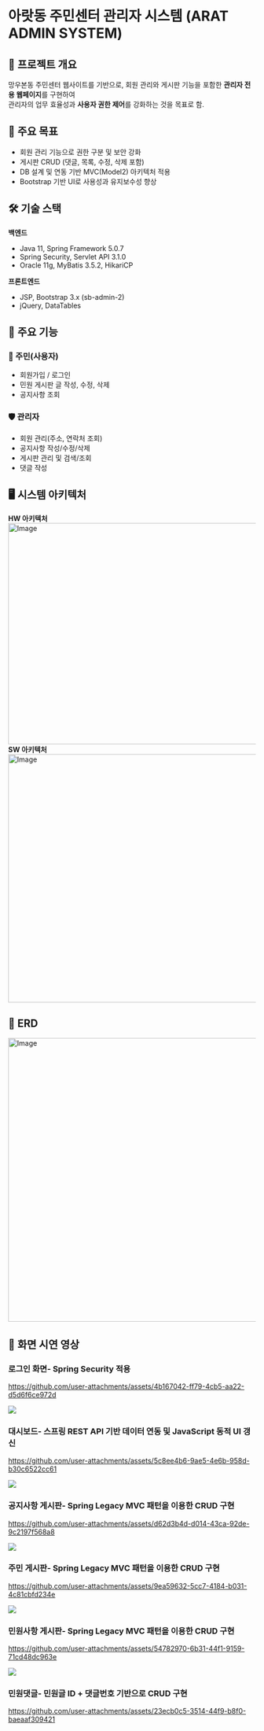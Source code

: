 # 아랏동 주민센터 관리자 시스템 (ARAT ADMIN SYSTEM)

## 📌 프로젝트 개요
망우본동 주민센터 웹사이트를 기반으로,
회원 관리와 게시판 기능을 포함한 **관리자 전용 웹페이지**를 구현하여  
관리자의 업무 효율성과 **사용자 권한 제어**를 강화하는 것을 목표로 함.

## 🎯 주요 목표
- 회원 관리 기능으로 권한 구분 및 보안 강화
- 게시판 CRUD (댓글, 목록, 수정, 삭제 포함)
- DB 설계 및 연동 기반 MVC(Model2) 아키텍처 적용
- Bootstrap 기반 UI로 사용성과 유지보수성 향상

## 🛠 기술 스택
**백엔드**
- Java 11, Spring Framework 5.0.7
- Spring Security, Servlet API 3.1.0
- Oracle 11g, MyBatis 3.5.2, HikariCP

**프론트엔드**
- JSP, Bootstrap 3.x (sb-admin-2)
- jQuery, DataTables

## 📂 주요 기능
### 👤 주민(사용자)
- 회원가입 / 로그인
- 민원 게시판 글 작성, 수정, 삭제
- 공지사항 조회

### 🛡 관리자
- 회원 관리(주소, 연락처 조회)
- 공지사항 작성/수정/삭제
- 게시판 관리 및 검색/조회
- 댓글 작성

## 🖥 시스템 아키텍처
<b>HW 아키텍처</b>
<img width="1222" height="450" alt="Image" src="https://github.com/user-attachments/assets/a76795b8-7fda-43db-bf60-b7119dffe031" />
<b>SW 아키텍처</b>
<img width="1244" height="505" alt="Image" src="https://github.com/user-attachments/assets/4b087b13-841f-4eaa-afb2-990f01547bae" />
## 📌 ERD
<img width="1290" height="577" alt="Image" src="https://github.com/user-attachments/assets/a8389c63-d573-4ca6-842f-203ce3a3ac68" />

## 📸 화면 시연 영상
### 로그인 화면- Spring Security 적용
https://github.com/user-attachments/assets/4b167042-ff79-4cb5-aa22-d5d6f6ce972d  

![](https://via.placeholder.com/10x50/FFFFFF/FFFFFF?text=)  

### 대시보드- 스프링 REST API 기반 데이터 연동 및 JavaScript 동적 UI 갱신
https://github.com/user-attachments/assets/5c8ee4b6-9ae5-4e6b-958d-b30c6522cc61  

![](https://via.placeholder.com/10x50/FFFFFF/FFFFFF?text=)  

### 공지사항 게시판- Spring Legacy MVC 패턴을 이용한 CRUD 구현
https://github.com/user-attachments/assets/d62d3b4d-d014-43ca-92de-9c2197f568a8  

![](https://via.placeholder.com/10x50/FFFFFF/FFFFFF?text=)  

### 주민 게시판- Spring Legacy MVC 패턴을 이용한 CRUD 구현
https://github.com/user-attachments/assets/9ea59632-5cc7-4184-b031-4c81cbfd234e  

![](https://via.placeholder.com/10x50/FFFFFF/FFFFFF?text=)  

### 민원사항 게시판- Spring Legacy MVC 패턴을 이용한 CRUD 구현
https://github.com/user-attachments/assets/54782970-6b31-44f1-9159-71cd48dc963e  

![](https://via.placeholder.com/10x50/FFFFFF/FFFFFF?text=)  

### 민원댓글- 민원글 ID + 댓글번호 기반으로 CRUD 구현
https://github.com/user-attachments/assets/23ecb0c5-3514-44f9-b8f0-baeaaf309421  



